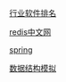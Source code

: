 

[行业软件排名](https://db-engines.com)

[redis中文网](redis.cn)

[spring](spring.io)

[数据结构模拟](https://www.cs.usfca.edu/~galles/visualization/Algorithms.html)